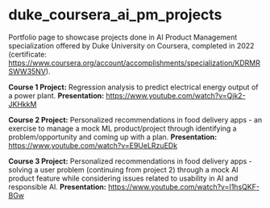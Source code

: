 # duke_coursera_ai_pm_projects
Portfolio page to showcase projects done in AI Product Management specialization offered by Duke University on Coursera, completed in 2022 (certificate: https://www.coursera.org/account/accomplishments/specialization/KDRMRSWW35NV).

**Course 1 Project:** Regression analysis to predict electrical energy output of a power plant.
**Presentation:** https://www.youtube.com/watch?v=Qjk2-JKHkkM

**Course 2 Project:** Personalized recommendations in food delivery apps - an exercise to manage a mock ML product/project through identifying a problem/opportunity and coming up with a plan.
**Presentation:** https://www.youtube.com/watch?v=E9UeLRzuEDk

**Course 3 Project:** Personalized recommendations in food delivery apps - solving a user problem (continuing from project 2) through a mock AI product feature while considering issues related to usability in AI and responsible AI.
**Presentation:** https://www.youtube.com/watch?v=I1hsQKF-BGw

